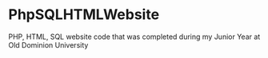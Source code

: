 # PhpSQLHTMLWebsite
PHP, HTML, SQL website code that was completed during my Junior Year at Old Dominion University
